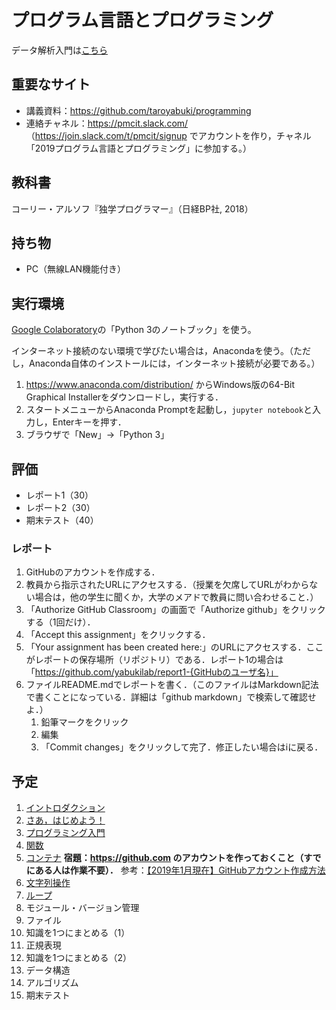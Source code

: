 # プログラム言語とプログラミング

データ解析入門は[こちら](https://github.com/taroyabuki/analysis)

## 重要なサイト

* 講義資料：https://github.com/taroyabuki/programming
* 連絡チャネル：https://pmcit.slack.com/ （https://join.slack.com/t/pmcit/signup でアカウントを作り，チャネル「2019プログラム言語とプログラミング」に参加する。）

## 教科書

コーリー・アルソフ『独学プログラマー』（日経BP社, 2018）

## 持ち物

* PC（無線LAN機能付き）

## 実行環境

[Google Colaboratory](https://research.google.com/colaboratory/)の「Python 3のノートブック」を使う。

インターネット接続のない環境で学びたい場合は，Anacondaを使う。（ただし，Anaconda自体のインストールには，インターネット接続が必要である。）

1. https://www.anaconda.com/distribution/ からWindows版の64-Bit Graphical Installerをダウンロードし，実行する．
1. スタートメニューからAnaconda Promptを起動し，`jupyter notebook`と入力し，Enterキーを押す．
1. ブラウザで「New」→「Python 3」

## 評価

* レポート1（30）
* レポート2（30）
* 期末テスト（40）

### レポート

1. GitHubのアカウントを作成する．
1. 教員から指示されたURLにアクセスする．（授業を欠席してURLがわからない場合は，他の学生に聞くか，大学のメアドで教員に問い合わせること．）
1. 「Authorize GitHub Classroom」の画面で「Authorize github」をクリックする（1回だけ）．
1. 「Accept this assignment」をクリックする．
1. 「Your assignment has been created here:」のURLにアクセスする．ここがレポートの保存場所（リポジトリ）である．レポート1の場合は「https://github.com/yabukilab/report1-{GitHubのユーザ名}」
1. ファイルREADME.mdでレポートを書く．（このファイルはMarkdown記法で書くことになっている．詳細は「github markdown」で検索して確認せよ．）
    1. 鉛筆マークをクリック
    1. 編集
    1. 「Commit changes」をクリックして完了．修正したい場合はiに戻る．

## 予定

1. [イントロダクション](01_introduction.md)
1. [さあ，はじめよう！](02_getting_started.md)
1. [プログラミング入門](03_introduction_to_programming.md)
1. [関数](04_functions.md)
1. [コンテナ](05_containers.md) **宿題：https://github.com のアカウントを作っておくこと（すでにある人は作業不要）．** 参考：[【2019年1月現在】GitHubアカウント作成方法](https://qiita.com/okumurakengo/items/848f7177765cf25fcde0)
1. [文字列操作](06_string_manipulation.md)
1. [ループ](07_loops.md)
1. モジュール・バージョン管理
1. ファイル
1. 知識を1つにまとめる（1）
1. 正規表現
1. 知識を1つにまとめる（2）
1. データ構造
1. アルゴリズム
1. 期末テスト
